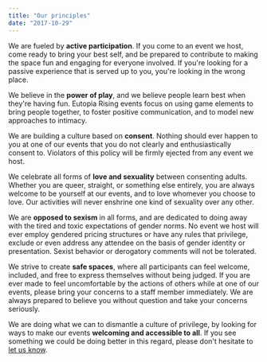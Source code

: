 ```yaml
---
title: "Our principles"
date: "2017-10-29"
---
```


We are fueled by **active participation**. If you come to an event we host, come ready to bring your best self, and be prepared to contribute to making the space fun and engaging for everyone involved. If you're looking for a passive experience that is served up to you, you're looking in the wrong place.

We believe in the **power of play**, and we believe people learn best when they're having fun. Eutopia Rising events focus on using game elements to bring people together, to foster positive communication, and to model new approaches to intimacy.

We are building a culture based on **consent**. Nothing should ever happen to you at one of our events that you do not clearly and enthusiastically consent to. Violators of this policy will be firmly ejected from any event we host.

We celebrate all forms of **love and sexuality** between consenting adults. Whether you are queer, straight, or something else entirely, you are always welcome to be yourself at our events, and to love whomever you choose to love. Our activities will never enshrine one kind of sexuality over any other.

We are **opposed to sexism** in all forms, and are dedicated to doing away with the tired and toxic expectations of gender norms. No event we host will ever employ gendered pricing structures or have any rules that privilege, exclude or even address any attendee on the basis of gender identity or presentation. Sexist behavior or derogatory comments will not be tolerated.

We strive to create **safe spaces**, where all participants can feel welcome, included, and free to express themselves without being judged. If you are ever made to feel uncomfortable by the actions of others while at one of our events, please bring your concerns to a staff member immediately. We are always prepared to believe you without question and take your concerns seriously.

We are doing what we can to dismantle a culture of privilege, by looking for ways to make our events **welcoming and accessible to all**. If you see something we could be doing better in this regard, please don't hesitate to [let us know](mailto:events@eutopia-rising.org).
